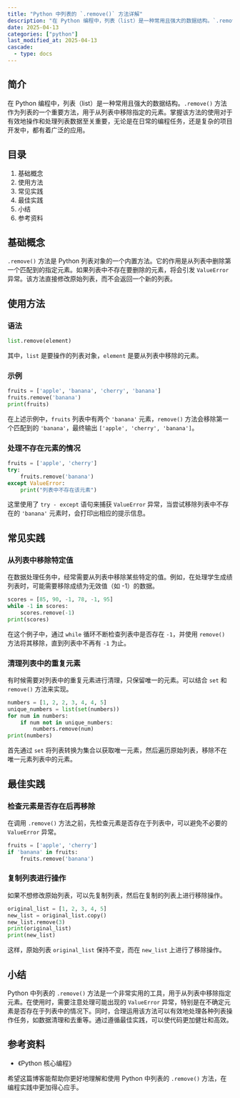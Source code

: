 ```yaml
---
title: "Python 中列表的 `.remove()` 方法详解"
description: "在 Python 编程中，列表（list）是一种常用且强大的数据结构。`.remove()` 方法作为列表的一个重要方法，用于从列表中移除指定的元素。掌握该方法的使用对于有效地操作和处理列表数据至关重要，无论是在日常的编程任务，还是复杂的项目开发中，都有着广泛的应用。"
date: 2025-04-13
categories: ["python"]
last_modified_at: 2025-04-13
cascade:
  - type: docs
---
```



## 简介
在 Python 编程中，列表（list）是一种常用且强大的数据结构。`.remove()` 方法作为列表的一个重要方法，用于从列表中移除指定的元素。掌握该方法的使用对于有效地操作和处理列表数据至关重要，无论是在日常的编程任务，还是复杂的项目开发中，都有着广泛的应用。

<!-- more -->
## 目录
1. 基础概念
2. 使用方法
3. 常见实践
4. 最佳实践
5. 小结
6. 参考资料

## 基础概念
`.remove()` 方法是 Python 列表对象的一个内置方法。它的作用是从列表中删除第一个匹配到的指定元素。如果列表中不存在要删除的元素，将会引发 `ValueError` 异常。该方法直接修改原始列表，而不会返回一个新的列表。

## 使用方法
### 语法
```python
list.remove(element)
```
其中，`list` 是要操作的列表对象，`element` 是要从列表中移除的元素。

### 示例
```python
fruits = ['apple', 'banana', 'cherry', 'banana']
fruits.remove('banana')
print(fruits)  
```
在上述示例中，`fruits` 列表中有两个 `'banana'` 元素，`remove()` 方法会移除第一个匹配到的 `'banana'`，最终输出 `['apple', 'cherry', 'banana']`。

### 处理不存在元素的情况
```python
fruits = ['apple', 'cherry']
try:
    fruits.remove('banana')
except ValueError:
    print("列表中不存在该元素")
```
这里使用了 `try - except` 语句来捕获 `ValueError` 异常，当尝试移除列表中不存在的 `'banana'` 元素时，会打印出相应的提示信息。

## 常见实践
### 从列表中移除特定值
在数据处理任务中，经常需要从列表中移除某些特定的值。例如，在处理学生成绩列表时，可能需要移除成绩为无效值（如 -1）的数据。
```python
scores = [85, 90, -1, 78, -1, 95]
while -1 in scores:
    scores.remove(-1)
print(scores)  
```
在这个例子中，通过 `while` 循环不断检查列表中是否存在 `-1`，并使用 `remove()` 方法将其移除，直到列表中不再有 `-1` 为止。

### 清理列表中的重复元素
有时候需要对列表中的重复元素进行清理，只保留唯一的元素。可以结合 `set` 和 `remove()` 方法来实现。
```python
numbers = [1, 2, 2, 3, 4, 4, 5]
unique_numbers = list(set(numbers))
for num in numbers:
    if num not in unique_numbers:
        numbers.remove(num)
print(numbers)  
```
首先通过 `set` 将列表转换为集合以获取唯一元素，然后遍历原始列表，移除不在唯一元素列表中的元素。

## 最佳实践
### 检查元素是否存在后再移除
在调用 `.remove()` 方法之前，先检查元素是否存在于列表中，可以避免不必要的 `ValueError` 异常。
```python
fruits = ['apple', 'cherry']
if 'banana' in fruits:
    fruits.remove('banana')
```
### 复制列表进行操作
如果不想修改原始列表，可以先复制列表，然后在复制的列表上进行移除操作。
```python
original_list = [1, 2, 3, 4, 5]
new_list = original_list.copy()
new_list.remove(3)
print(original_list)  
print(new_list)  
```
这样，原始列表 `original_list` 保持不变，而在 `new_list` 上进行了移除操作。

## 小结
Python 中列表的 `.remove()` 方法是一个非常实用的工具，用于从列表中移除指定元素。在使用时，需要注意处理可能出现的 `ValueError` 异常，特别是在不确定元素是否存在于列表中的情况下。同时，合理运用该方法可以有效地处理各种列表操作任务，如数据清理和去重等。通过遵循最佳实践，可以使代码更加健壮和高效。

## 参考资料
- 《Python 核心编程》

希望这篇博客能帮助你更好地理解和使用 Python 中列表的 `.remove()` 方法，在编程实践中更加得心应手。